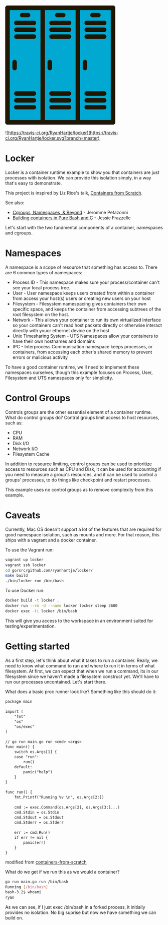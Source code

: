 ![Locker](locker.png)

![https://travis-ci.org/RyanHartje/locker](https://travis-ci.org/RyanHartje/locker.svg?branch=master)

Locker
===

Locker is a container runtime example to show you that containers are just processes with isolation. We can provide this isolation simply, in a way that's easy to demonstrate.

This project is inspired by Liz Rice's talk, [Containers from Scratch](https://www.youtube.com/watch?v=Utf-A4rODH8).

See also:
- [Cgroups, Namespaces, & Beyond](https://www.youtube.com/watch?v=sK5i-N34im8) - Jeromme Petazonni
- [Building containers in Pure Bash and C](https://containersummit.io/events/nyc-2016/videos/building-containers-in-pure-bash-and-c) - Jessie Frazzelle


Let's start with the two fundmental components of a container, namespaces and cgroups.

# Namespaces #

A namespace is a scope of resource that something has access to. There are 6 common types of namespaces:

- Process ID - This namespace makes sure your process/container can't see your local process tree.
- User - User namespace keeps users created from within a container from access your host(s) users or creating new users on your host
- Filesystem - Filesystem namespacing gives containers their own specific space, and keeps the container from accessing subtrees of the root filesystem on the host.
- Network - This allows your container to run its own virtualized interface so your containers can't read host packets directly or otherwise interact directly with youor ethernet device on the host
- Unix Timesharing System - UTS Namespaces allow your containers to have their own hostnames and domains
- IPC - Interprocess Communication namespace keeps processes, or containers, from accessing each other's shared memory to prevent errors or malicious activity

To have a good container runtime, we'll need to implement these namespaces ourselves, though this example focuses on Process, User, Filesystem and UTS namespaces only for simplicity.

# Control Groups #

Controls groups are the other essential element of a container runtime. What do control groups do? Control groups limit access to host resources, such as:
- CPU
- RAM
- Disk I/O
- Network I/O
- Filesystem Cache

In addition to resource limiting, control groups can be used to prioritize access to resources such as CPU and Disk, it can be used for accounting if you need to measure a group's resources, and it can be used to control a groups' processes, to do things like checkpoint and restart processes.

This example uses no control groups as to remove complexity from this example.


# Caveats #

Currently, Mac OS doesn't support a lot of the features that are required for good namespace isolation, such as mounts and more. For that reason, this ships with a vagrant and a docker container.

To use the Vagrant run:
```sh
vagrant up locker
vagrant ssh locker
cd go/src/github.com/ryanhartje/locker/
make build
./bin/locker run /bin/bash
```

To use Docker run:
```sh
docker build -t locker .
docker run --rm -d --name locker locker sleep 3600
docker exec -ti locker /bin/bash
```

This will give you access to the workspace in an environment suited for testing/experimentation.


# Getting started #

As a first step, let's think about what it takes to run a container. Really, we need to know what command to run and where to run it in terms of what filesystem. At first, we can expect that when we run a command, its in our filesystem since we haven't made a filesystem construct yet. We'll have to run our processes uncontained. Let's start there.

What does a basic proc runner look like? Something like this should do it:
```golang
package main

import (
	"fmt"
	"os"
	"os/exec"
)

// go run main.go run <cmd> <args>
func main() {
	switch os.Args[1] {
	case "run":
		run()
	default:
		panic("help")
	}
}

func run() {
	fmt.Printf("Running %v \n", os.Args[2:])

	cmd := exec.Command(os.Args[2], os.Args[3:]...)
	cmd.Stdin = os.Stdin
	cmd.Stdout = os.Stdout
	cmd.Stderr = os.Stderr

    err := cmd.Run()
    if err != nil {
        panic(err)
    }
}
```
modified from [containers-from-scratch](https://github.com/lizrice/containers-from-scratch/blob/master/main.go)

What do we get if we run this as we would a container?

```sh
go run main.go run /bin/bash
Running [/bin/bash]
bash-3.2$ whoami
ryan
```

As we can see, if I just exec /bin/bash in a forked process, it initially provides no isolation. No big suprise but now we have something we can build on.

